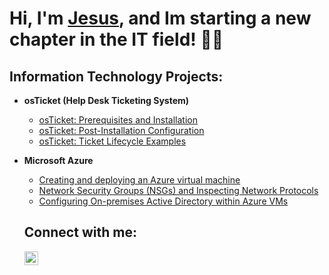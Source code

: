 <h1>Hi, I'm <a href="https://www.linkedin.com/in/jesusaochoajr/">Jesus</a>, and Im starting a new chapter in the IT field! 👨‍💻
  
  <h2>Information Technology Projects:</h2>
  
- <b>osTicket (Help Desk Ticketing System)</b>
  - [osTicket: Prerequisites and Installation](https://github.com/JesusAOchoa/osticket-prereqs)
  - [osTicket: Post-Installation Configuration](https://github.com/JesusAOchoa/post-install-config)
  - [osTicket: Ticket Lifecycle Examples](https://github.com/JesusAOchoa/ticket-lifecycle)
- <b>Microsoft Azure</b>
  - [Creating and deploying an Azure virtual machine](https://github.com/JesusAOchoa/Azure-intro)
  - [Network Security Groups (NSGs) and Inspecting Network Protocols](https://github.com/JesusAOchoa/azure-network-protocols)
  - [Configuring On-premises Active Directory within Azure VMs](https://github.com/JesusAOchoa/configure-ad)

  <h2>Connect with me:</h2>
  
  [<img align="left" alt="Josh | LinkedIn" width="22px" src="https://cdn.jsdelivr.net/npm/simple-icons@v3/icons/linkedin.svg" />][linkedin]
  
  [linkedin]: https://www.linkedin.com/in/jesusaochoajr/  
